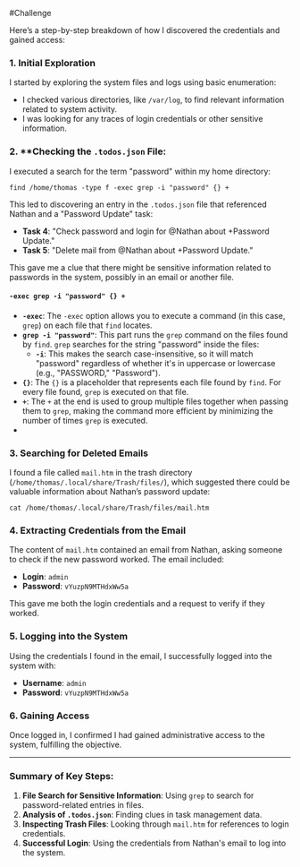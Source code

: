 #Challenge 

Here’s a step-by-step breakdown of how I discovered the credentials and gained access:

### 1. **Initial Exploration**
   I started by exploring the system files and logs using basic enumeration:
   - I checked various directories, like `/var/log`, to find relevant information related to system activity.
   - I was looking for any traces of login credentials or other sensitive information.

### 2. **Checking the `.todos.json` File:

   I executed a search for the term "password" within my home directory:
   
   ```
find /home/thomas -type f -exec grep -i "password" {} +
   ```

   This led to discovering an entry in the `.todos.json` file that referenced Nathan and a "Password Update" task:
   - **Task 4**: "Check password and login for @Nathan about +Password Update."
   - **Task 5**: "Delete mail from @Nathan about +Password Update."

   This gave me a clue that there might be sensitive information related to passwords in the system, possibly in an email or another file.

#### `-exec grep -i "password" {} +`

- **`-exec`**: The `-exec` option allows you to execute a command (in this case, `grep`) on each file that `find` locates.
- **`grep -i "password"`**: This part runs the `grep` command on the files found by `find`. `grep` searches for the string "password" inside the files:
    - **`-i`**: This makes the search case-insensitive, so it will match "password" regardless of whether it's in uppercase or lowercase (e.g., "PASSWORD," "Password").
- **`{}`**: The `{}` is a placeholder that represents each file found by `find`. For every file found, `grep` is executed on that file.
- **`+`**: The `+` at the end is used to group multiple files together when passing them to `grep`, making the command more efficient by minimizing the number of times `grep` is executed.
- 
### 3. **Searching for Deleted Emails**

   I found a file called `mail.htm` in the trash directory (`/home/thomas/.local/share/Trash/files/`), which suggested there could be valuable information about Nathan’s password update:
   
   ```
   cat /home/thomas/.local/share/Trash/files/mail.htm
   ```

### 4. **Extracting Credentials from the Email**

   The content of `mail.htm` contained an email from Nathan, asking someone to check if the new password worked. The email included:
   - **Login**: `admin`
   - **Password**: `vYuzpN9MTHdxWw5a`

   This gave me both the login credentials and a request to verify if they worked.

### 5. **Logging into the System**

   Using the credentials I found in the email, I successfully logged into the system with:
   - **Username**: `admin`
   - **Password**: `vYuzpN9MTHdxWw5a`

### 6. **Gaining Access**
   Once logged in, I confirmed I had gained administrative access to the system, fulfilling the objective.

---

### Summary of Key Steps:

1. **File Search for Sensitive Information**: Using `grep` to search for password-related entries in files.
2. **Analysis of `.todos.json`**: Finding clues in task management data.
3. **Inspecting Trash Files**: Looking through `mail.htm` for references to login credentials.
4. **Successful Login**: Using the credentials from Nathan's email to log into the system.

